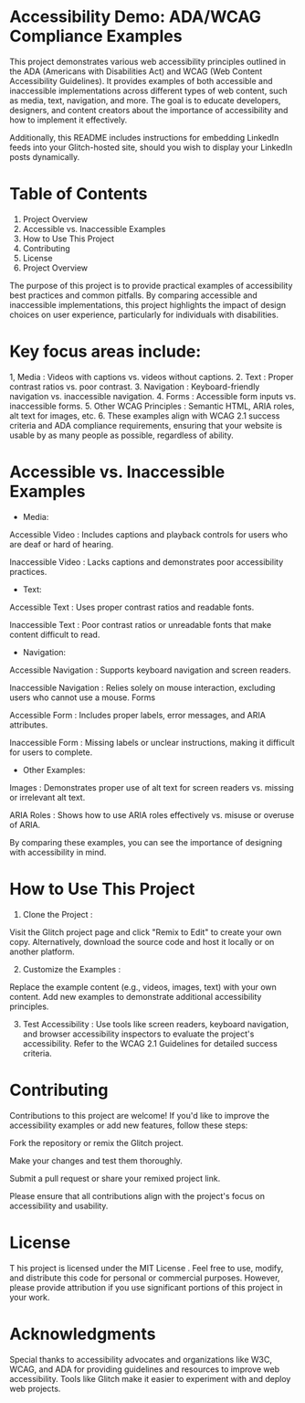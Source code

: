 # Accessibility Demo: ADA/WCAG Compliance Examples
This project demonstrates various web accessibility principles outlined in the ADA (Americans with Disabilities Act) and WCAG (Web Content Accessibility Guidelines). It provides examples of both accessible and inaccessible implementations across different types of web content, such as media, text, navigation, and more. The goal is to educate developers, designers, and content creators about the importance of accessibility and how to implement it effectively.

Additionally, this README includes instructions for embedding LinkedIn feeds into your Glitch-hosted site, should you wish to display your LinkedIn posts dynamically.

# Table of Contents
1. Project Overview
2. Accessible vs. Inaccessible Examples
3. How to Use This Project
4. Contributing
5. License
6. Project Overview

The purpose of this project is to provide practical examples of accessibility best practices and common pitfalls. By comparing accessible and inaccessible implementations, this project highlights the impact of design choices on user experience, particularly for individuals with disabilities.

# Key focus areas include:

1, Media : Videos with captions vs. videos without captions.
2. Text : Proper contrast ratios vs. poor contrast.
3. Navigation : Keyboard-friendly navigation vs. inaccessible navigation.
4. Forms : Accessible form inputs vs. inaccessible forms.
5. Other WCAG Principles : Semantic HTML, ARIA roles, alt text for images, etc.
6. These examples align with WCAG 2.1 success criteria and ADA compliance requirements, ensuring that your website is usable by as many people as possible, regardless of ability.

# Accessible vs. Inaccessible Examples

* Media:

Accessible Video : Includes captions and playback controls for users who are deaf or hard of hearing.

Inaccessible Video : Lacks captions and demonstrates poor accessibility practices.

* Text:

Accessible Text : Uses proper contrast ratios and readable fonts.

Inaccessible Text : Poor contrast ratios or unreadable fonts that make content difficult to read.

* Navigation:

Accessible Navigation : Supports keyboard navigation and screen readers.

Inaccessible Navigation : Relies solely on mouse interaction, excluding users who cannot use a mouse.
Forms

Accessible Form : Includes proper labels, error messages, and ARIA attributes.

Inaccessible Form : Missing labels or unclear instructions, making it difficult for users to complete.

* Other Examples:

Images : Demonstrates proper use of alt text for screen readers vs. missing or irrelevant alt text.

ARIA Roles : Shows how to use ARIA roles effectively vs. misuse or overuse of ARIA.

By comparing these examples, you can see the importance of designing with accessibility in mind.


# How to Use This Project

1. Clone the Project :

Visit the Glitch project page and click "Remix to Edit" to create your own copy.
Alternatively, download the source code and host it locally or on another platform.

2. Customize the Examples :

Replace the example content (e.g., videos, images, text) with your own content.
Add new examples to demonstrate additional accessibility principles.

3. Test Accessibility :
Use tools like screen readers, keyboard navigation, and browser accessibility inspectors to evaluate the project's accessibility.
Refer to the WCAG 2.1 Guidelines for detailed success criteria.

# Contributing

Contributions to this project are welcome! If you'd like to improve the accessibility examples or add new features, follow these steps:

Fork the repository or remix the Glitch project.

Make your changes and test them thoroughly.

Submit a pull request or share your remixed project link.

Please ensure that all contributions align with the project's focus on accessibility and usability.

# License
T
his project is licensed under the MIT License . Feel free to use, modify, and distribute this code for personal or commercial purposes. However, please provide attribution if you use significant portions of this project in your work.

# Acknowledgments
Special thanks to accessibility advocates and organizations like W3C, WCAG, and ADA for providing guidelines and resources to improve web accessibility.
Tools like Glitch make it easier to experiment with and deploy web projects.
